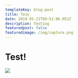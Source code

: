```yaml
---
templateKey: blog-post
title: Tesy
date: 2019-05-21T09:51:06.052Z
description: Testing
featuredpost: false
featuredimage: /img/capture.png
---
```

# Test!

![](/img/capture.png)
